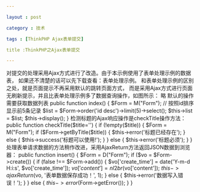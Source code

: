 ```yaml
---

layout : post

category : 技术

tags : [ThinkPHP Ajax表单提交]

title :ThinkPHP之Ajax表单提交

---
```


对提交的处理采用Ajax方式进行了改造。由于本示例使用了表单处理示例的数据表，
如果还不清楚的话可以先下载查看：表单处理示例。
和表单处理示例的区别之处，就是页面提示不再采用默认的跳转页面方式，
而是采用Ajax方式进行页面无刷新提示，并且比表单处理示例多了数据查询操作，如图所示：
   略
默认的操作需要获取数据列表
    public function index() {
        $Form = M("Form");
        // 按照id排序显示前5条记录
        $list = $Form->order('id desc')->limit(5)->select();
        $this->list =   $list;
        $this->display();
    }
检测标题的Ajax响应操作是checkTitle操作方法：
    public function checkTitle($title='') {
        if (!empty($title)) {
            $Form = M("Form");
            if ($Form->getByTitle($title)) {
                $this->error('标题已经存在');
            } else {
                $this->success('标题可以使用!');
            }
        } else {
            $this->error('标题必须');
        }
    }
处理表单请求数据的方法稍作改进，采用AjaxReturn方法返回JSON数据到浏览器：
    public function insert() {
        $Form = D("Form");
        if ($vo = $Form->create()) {
            if (false !== $Form->add()) {
                $vo['create_time'] = date('Y-m-d H:i:s', $vo['create_time']);
                $vo['content'] = nl2br($vo['content']);
                $this->ajaxReturn($vo, '表单数据保存成功！', 1);
            } else {
                $this->error('数据写入错误！');
            }
        } else {
            $this->error($Form->getError());
        }
    }